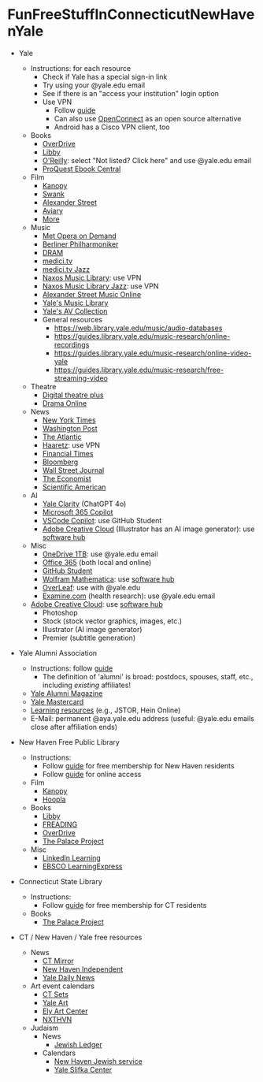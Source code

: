 # FunFreeStuffInConnecticutNewHavenYale

- Yale
  - Instructions: for each resource
    - Check if Yale has a special sign-in link
    - Try using your @yale.edu email
    - See if there is an "access your institution" login option
    - Use VPN
      - Follow [guide](https://docs.ycrc.yale.edu/clusters-at-yale/access/vpn/)
      - Can also use [OpenConnect](https://gui.openconnect-vpn.net/) as an open source alternative
      - Android has a Cisco VPN client, too
  - Books
    - [OverDrive](https://yale.overdrive.com/)
    - [Libby](https://guides.library.yale.edu/ebooks/overdrive)
    - [O'Reilly](https://www.oreilly.com/library-access): select "Not listed? Click here" and use @yale.edu email
    - [ProQuest Ebook Central](https://guides.library.yale.edu/ebooks/EbookCentral)
  - Film
    - [Kanopy](http://yale.kanopy.com/)
    - [Swank](https://library.yale.edu/eresources/access/access-digital-campus)
    - [Alexander Street](https://video.alexanderstreet.com/)
    - [Aviary](https://yalefilm.aviaryplatform.com/)
    - [More](https://web.library.yale.edu/film/film-resources)
  - Music
    - [Met Opera on Demand](https://ondemand.metopera.org/)
    - [Berliner Philharmoniker](https://library.yale.edu/eresources/access/access-berliner-philharmoniker-digital-concert-hall)
    - [DRAM](http://proxy.dramonline.org.yale.idm.oclc.org/)
    - [medici.tv](https://edu-medici-tv.yale.idm.oclc.org/en)
    - [medici.tv Jazz](https://edu-medici-tv.yale.idm.oclc.org/en/jazz/)
    - [Naxos Music Library](http://yale.naxosmusiclibrary.com/): use VPN 
    - [Naxos Music Library Jazz](http://yale.naxosmusiclibrary.com/jazz/): use VPN 
    - [Alexander Street Music Online](https://search-alexanderstreet-com.yale.idm.oclc.org/musc)
    - [Yale's Music Library](https://yalemusiclib.aviaryplatform.com/)
    - [Yale's AV Collection](https://avcollections.library.yale.edu/)
    - General resources
      - https://web.library.yale.edu/music/audio-databases
      - https://guides.library.yale.edu/music-research/online-recordings
      - https://guides.library.yale.edu/music-research/online-video-yale
      - https://guides.library.yale.edu/music-research/free-streaming-video
  - Theatre
    - [Digital theatre plus](https://edu-digitaltheatreplus-com.yale.idm.oclc.org/)
    - [Drama Online](https://www-dramaonlinelibrary-com.yale.idm.oclc.org/)
  - News
    - [New York Times](https://ask.library.yale.edu/faq/174871)
    - [Washington Post](https://library.yale.edu/eresources/access/access-washington-post)
    - [The Atlantic](https://library.yale.edu/eresources/access/access-the-atlantic)
    - [Haaretz](https://www.haaretz.co.il/): use VPN
    - [Financial Times](https://library.yale.edu/eresources/access/access-financial-times)
    - [Bloomberg](https://library.yale.edu/eresources/access/access-bloombergcom)
    - [Wall Street Journal](https://library.yale.edu/eresources/access/access-wall-street-journal)
    - [The Economist](https://library.yale.edu/eresources/access/access-economist)
    - [Scientific American](https://www-scientificamerican-com.yale.idm.oclc.org/page/institutional-access/)
  - AI
    - [Yale Clarity](https://ai.yale.edu/yales-ai-tools-and-resources/clarity-platform) (ChatGPT 4o)
    - [Microsoft 365 Copilot](https://ai.yale.edu/yales-ai-tools-and-resources/copilot-with-data-protection)
    - [VSCode Copilot](https://education.github.com/pack): use GitHub Student
    - [Adobe Creative Cloud](https://www.adobe.com/creativecloud.html) (Illustrator has an AI image generator): use [software hub](http://yale.onthehub.com/)
  - Misc
    - [OneDrive 1TB](https://onedrive.live.com/): use @yale.edu email
    - [Office 365](https://dgsdtech.yale.edu/software/microsoft-office/) (both local and online)
    - [GitHub Student](https://education.github.com/pack)
    - [Wolfram Mathematica](https://www.wolfram.com/mathematica/): use [software hub](http://software.yale.edu/)
    - [OverLeaf](https://www.overleaf.com/): use with @yale.edu
    - [Examine.com](Examine.com) (health research): use @yale.edu email
  - [Adobe Creative Cloud](https://www.adobe.com/creativecloud.html): use [software hub](http://yale.onthehub.com/)
    - Photoshop
    - Stock (stock vector graphics, images, etc.)
    - Illustrator (AI image generator)
    - Premier (subtitle generation)
- Yale Alumni Association
  - Instructions: follow [guide](https://alumni.yale.edu/your-alumni-association/alumni-benefits)
    - The definition of 'alumni' is broad: postdocs, spouses, staff, etc., including *existing* affiliates!
  - [Yale Alumni Magazine](https://yalealumnimagazine.com/)
  - [Yale Mastercard](https://www.firstbankcard.com/yale/lp/banner/index.html)
  - [Learning resources](https://alumni.yale.edu/learn/learn-online) (e.g., JSTOR, Hein Online)
  - E-Mail: permanent <your-choice>@aya.yale.edu address (useful: @yale.edu emails close after affiliation ends)

- New Haven Free Public Library
  - Instructions:
    - Follow [guide](https://nhfpl.org/how-do-i/borrow/library-cards) for free membership for New Haven residents
    - Follow [guide](https://nhfpl.org/how-do-i/research/e-resources/) for online access
  - Film
    - [Kanopy](https://www.kanopy.com/)
    - [Hoopla](http://hoopladigital.com/)
  - Books
    - [Libby](https://libbyapp.com/library/nhfpl)
    - [FREADING](https://cityofnewhaven.freading.com/)
    - [OverDrive](https://nhfpl.overdrive.com/)
    - [The Palace Project](https://thepalaceproject.org/platform/)
  - Misc
    - [LinkedIn Learning](https://www.linkedin.com/learning-login/go/nhfpl)
    - [EBSCO LearningExpress](https://learningexpresshub.com/?Authtoken=81362474-52B1-4FA1-AEBB-FD6AF367DFB8)
- Connecticut State Library
  - Instructions:
    - Follow [guide](https://portal.ct.gov/csl/about/how-to-get-a-connecticut-state-library-card) for free membership for CT residents
  - Books
    - [The Palace Project](https://thepalaceproject.org/platform/)

- CT / New Haven / Yale free resources
  - News
    - [CT Mirror](https://ctmirror.org/)
    - [New Haven Independent](https://www.newhavenindependent.org/)
    - [Yale Daily News](https://yaledailynews.com/)
  - Art event calendars
    - [CT Sets](https://calendar.google.com/calendar/embed?src=ct.sets203%40gmail.com&ctz=America%2FNew_York)
    - [Yale Art](http://events.yale.edu/calendar.ics?card_size=big&days=330&event_types%5B%5D=46013551058602&event_types%5B%5D=46013034592571&event_types%5B%5D=46012506201092&event_types%5B%5D=46013551053480&event_types%5B%5D=46013551077041&experience=&hide_recurring=1)
    - [Ely Art Center](https://calendar.google.com/calendar/embed?src=c_dd17df28b4a158977c7c07771b8dc1dc19eb8cab3327d8ad080f1a4643738121%40group.calendar.google.com&ctz=America%2FNew_York)
    - [NXTHVN](webcal://www.nxthvn.com/?post_type=tribe_events&ical=1&eventDisplay=list)
  - Judaism
    - News
      - [Jewish Ledger](https://www.jewishledger.com/)
    - Calendars
      - [New Haven Jewish service](https://calendar.google.com/calendar/embed?src=83574bi3mssg7mnrkilpvt6fu9av3qtm%40import.calendar.google.com&ctz=America%2FNew_York)
      - [Yale Slifka Center](https://calendar.google.com/calendar/embed?src=j6l7rnu2lf8d084i2q6ubjouirqc6cpp%40import.calendar.google.com&ctz=America%2FNew_York)
